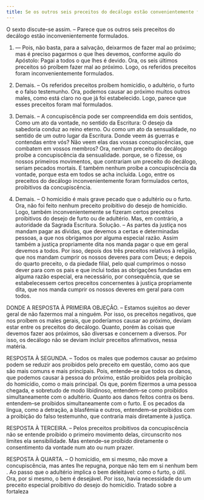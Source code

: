 ```yaml
---
title: Se os outros seis preceitos do decálogo estão convenientemente formulados
---
```


O sexto discute–se assim. – Parece que os outros seis preceitos do decálogo estão inconvenientemente formulados.  

1. –– Pois, não basta, para a salvação, deixarmos de fazer mal ao próximo; mas é preciso pagarmos o que lhes devemos, conforme aquilo do Apóstolo: Pagai a todos o que lhes é devido. Ora, os seis últimos preceitos só proíbem fazer mal ao próximo. Logo, os referidos preceitos foram inconvenientemente formulados.  

2. Demais. – Os referidos preceitos proíbem homicídio, o adultério, o furto e o falso testemunho. Ora, podemos causar ao próximo muitos outros males, como está claro no que já foi estabelecido. Logo, parece que esses preceitos foram mal formulados.  

3. Demais. – A concupiscência pode ser compreendida em dois sentidos, Como um ato da vontade, no sentido da Escritura: O desejo da sabedoria conduz ao reino eterno. Ou como um ato da sensualidade, no sentido de um outro lugar da Escritura. Donde veem ás guerras e contendas entre vós? Não veem elas das vossas concupiscências, que combatem em vossos membros? Ora, nenhum preceito do decálogo proíbe a concupiscência da sensualidade. porque, se o fizesse, os nossos primeiros movimentos, que contrariam um preceito do decálogo, seriam pecados mortais. E também nenhum proíbe a concupiscência da vontade, porque esta em todos se acha incluída. Logo, entre os preceitos do decálogo inconvenientemente foram formulados certos, proibitivos da concupiscência. 

4. Demais. – O homicídio é mais grave pecado que o adultério ou o furto. Ora, não foi feito nenhum preceito proibitivo do desejo de homicídio. Logo, também inconvenientemente se fizeram certos preceitos proibitivos do desejo de furto ou de adultério.  Mas, em contrário, a autoridade da Sagrada Escritura.  Solução. – As partes da justiça nos mandam pagar as dívidas, que devemos a certas e determinadas pessoas, a que nos obrigamos por alguma especial razão. Assim também a justiça propriamente dita nos manda pagar o que em geral devemos a todos. Por isso, depois dos três preceitos relativos à religião, que nos mandam cumprir os nossos deveres para com Deus; e depois do quarto preceito, o da piedade filial, pelo qual cumprimos o nosso dever para com os pais e que inclui todas as obrigações fundadas em alguma razão especial, era necessário, por consequência, que se estabelecessem certos preceitos concernentes à justiça propriamente dita, que nos manda cumprir os nossos deveres em geral para com todos.  

DONDE A RESPOSTA À PRIMEIRA OBJEÇÃO. – Estamos sujeitos ao dever geral de não fazermos mal a ninguém. Por isso, os preceitos negativos, que nos proíbem os males gerais, que poderíamos causar ao próximo, deviam estar entre os preceitos do decálogo. Quanto, porém às coisas que devemos fazer aos próximos, são diversas e concernem a diversos. Por isso, os decálogo não se deviam incluir preceitos afirmativos, nessa matéria.  

RESPOSTA À SEGUNDA. – Todos os males que podemos causar ao próximo podem se reduzir aos proibidos pelo preceito em questão, como aos que são mais comuns e mais principais. Pois, entende–se que todos os danos, que podemos causar à pessoa do próximo, estão proibidos pela proibição do homicídio, como o mais principal. Os que, porém fizermos a uma pessoa chegada, e sobretudo de modo libidinoso, entendem–se como proibidos simultaneamente com o adultério. Quanto aos danos feitos contra os bens. entendem–se proibidos simultaneamente com o furto. E os pecados da língua, como a detração, a blasfémia e outros, entendem–se proibidos com a proibição do falso testemunho, que contraria mais diretamente à justiça.  

RESPOSTA À TERCEIRA. – Pelos preceitos proibitivos da concupiscência não se entende proibido o primeiro movimento delas, circunscrito nos limites ela sensibilidade. Mas entende–se proibido diretamente o consentimento da vontade num ato ou num prazer.  

RESPOSTA À QUARTA. – O homicídio, em si mesmo, não move a concupiscência, mas antes lhe repugna, porque não tem em si nenhum bem . Ao passo que o adultério implica o bem deleitável: como o furto, o útil. Ora, por si mesmo, o bem é desejável. Por isso, havia necessidade do um preceito especial proibitivo do desejo do homicídio. Tratado sobre a fortaleza
